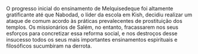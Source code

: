 ﻿O progresso inicial do ensinamento de Melquisedeque foi altamente gratificante até que Nabodad, o líder da escola em Kish, decidiu realizar um ataque de comum acordo às práticas prevalecentes de prostituição dos templos. Os missionários de Salém, no entanto, fracassarem nos seus esforços para concretizar essa reforma social, e nos destroços desse insucesso todos os seus mais importantes ensinamentos espirituais e filosóficos sucumbiram na derrota.